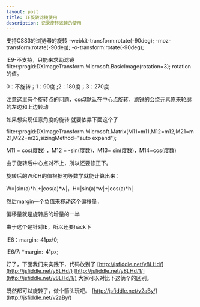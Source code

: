```yaml
---
layout: post
title: IE旋转滤镜使用
description: 记录旋转滤镜的使用
---
```


支持CSS3的浏览器的旋转
-webkit-transform:rotate(-90deg); 
-moz-transform:rotate(-90deg); 
-o-transform:rotate(-90deg);

IE9-不支持，只能来求助滤镜
filter:progid:DXImageTransform.Microsoft.BasicImage(rotation=3);
rotation的值。

0：不旋转；1：90度 ;2：180度；3：270度

注意这里有个旋转点的问题，css3默认在中心点旋转，滤镜的会绕元素原来轮廓的左边和上边转动

如果想实现任意角度的旋转 就要依靠下面这个了

filter:progid:DXImageTransform.Microsoft.Matrix(M11=m11,M12=m12,M21=m21,M22=m22,sizingMethod="auto expand");

M11 = cos(度数) ，M12 = -sin(度数)，M13= sin(度数)，M14=cos(度数)

由于旋转后中心点对不上，所以还要修正下。

旋转后的W和H的值根据初等数学就能计算出来：

W=|sin(a)*h|+|cos(a)*w|，H=|sin(a)*w|+|cos(a)*h|

然后margin一个负值来移动这个偏移量，

偏移量就是旋转后的增量的一半

由于这个是针对IE，所以还要hack下

IE8：margin:-41px\0;

IE6/7: *margin:-41px;

好了，下面我们来实践下，代码放到了
[http://jsfiddle.net/y8LHd/](http://jsfiddle.net/y8LHd/)
[http://jsfiddle.net/y8LHd/1/](http://jsfiddle.net/y8LHd/1/)
大家可以对比下这俩个的区别。

既然都可以旋转了，做个箭头玩吧。
[http://jsfiddle.net/v2aBy/](http://jsfiddle.net/v2aBy/)
